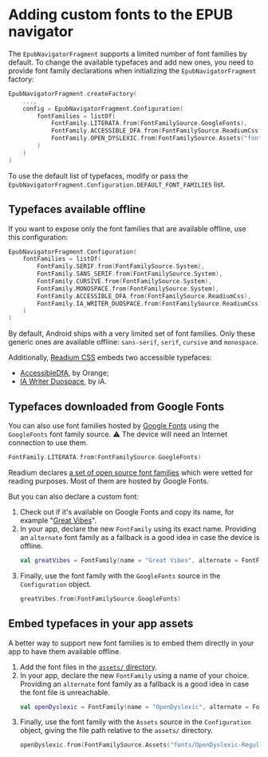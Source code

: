 # Adding custom fonts to the EPUB navigator

The `EpubNavigatorFragment` supports a limited number of font families by default. To change the available typefaces and add new ones, you need to provide font family declarations when initializing the `EpubNavigatorFragment` factory:

```kotlin
EpubNavigatorFragment.createFactory(
    ...,
    config = EpubNavigatorFragment.Configuration(
        fontFamilies = listOf(
            FontFamily.LITERATA.from(FontFamilySource.GoogleFonts),
            FontFamily.ACCESSIBLE_DFA.from(FontFamilySource.ReadiumCss),
            FontFamily.OPEN_DYSLEXIC.from(FontFamilySource.Assets("fonts/OpenDyslexic-Regular.otf")),
        )
    )
)
```

To use the default list of typefaces, modify or pass the `EpubNavigatorFragment.Configuration.DEFAULT_FONT_FAMILIES` list.

## Typefaces available offline

If you want to expose only the font families that are available offline, use this configuration:

```kotlin
EpubNavigatorFragment.Configuration(
    fontFamilies = listOf(
        FontFamily.SERIF.from(FontFamilySource.System),
        FontFamily.SANS_SERIF.from(FontFamilySource.System),
        FontFamily.CURSIVE.from(FontFamilySource.System),
        FontFamily.MONOSPACE.from(FontFamilySource.System),
        FontFamily.ACCESSIBLE_DFA.from(FontFamilySource.ReadiumCss),
        FontFamily.IA_WRITER_DUOSPACE.from(FontFamilySource.ReadiumCss),
    )
)
```

By default, Android ships with a very limited set of font families. Only these generic ones are available offline: `sans-serif`, `serif`, `cursive` and `monospace`.

Additionally, [Readium CSS](https://github.com/readium/readium-css) embeds two accessible typefaces:

* [AccessibleDfA](https://github.com/Orange-OpenSource/font-accessible-dfa), by Orange;
* [IA Writer Duospace](https://github.com/iaolo/iA-Fonts/tree/master/iA%20Writer%20Duospace), by iA.

## Typefaces downloaded from Google Fonts

You can also use font families hosted by [Google Fonts](https://fonts.google.com/) using the `GoogleFonts` font family source. :warning: The device will need an Internet connection to use them.

```kotlin
FontFamily.LITERATA.from(FontFamilySource.GoogleFonts)
```

Readium declares [a set of open source font families](https://github.com/readium/readium-css/blob/develop/docs/CSS10-libre_fonts.md) which were vetted for reading purposes. Most of them are hosted by Google Fonts.

But you can also declare a custom font:

1. Check out if it's available on Google Fonts and copy its name, for example "[Great Vibes](https://fonts.google.com/betterspecimen/Great+Vibes)".
2. In your app, declare the new `FontFamily` using its exact name. Providing an `alternate` font family as a fallback is a good idea in case the device is offline.
    ```kotlin
    val greatVibes = FontFamily(name = "Great Vibes", alternate = FontFamily.CURSIVE)
    ```
3. Finally, use the font family with the `GoogleFonts` source in the `Configuration` object.
    ```kotlin
    greatVibes.from(FontFamilySource.GoogleFonts)
    ```

## Embed typefaces in your app assets

A better way to support new font families is to embed them directly in your app to have them available offline.

1. Add the font files in the [`assets/` directory](https://developer.android.com/guide/topics/resources/providing-resources#OriginalFiles).
2. In your app, declare the new `FontFamily` using a name of your choice. Providing an `alternate` font family as a fallback is a good idea in case the font file is unreachable.
    ```kotlin
    val openDyslexic = FontFamily(name = "OpenDyslexic", alternate = FontFamily.ACCESSIBLE_DFA)
    ```
3. Finally, use the font family with the `Assets` source in the `Configuration` object, giving the file path relative to the `assets/` directory.
    ```kotlin
    openDyslexic.from(FontFamilySource.Assets("fonts/OpenDyslexic-Regular.otf"))
    ```

